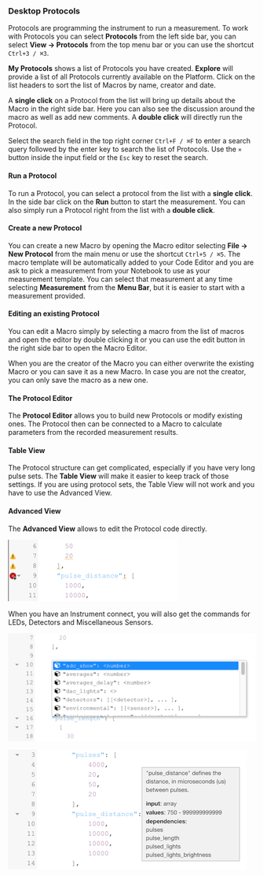 ### Desktop Protocols

Protocols are programming the instrument to run a measurement. To work with Protocols you can select **Protocols** from the left side bar, you can select **View -> Protocols** from the top menu bar or you can use the shortcut `Ctrl+3 / ⌘3`.

**My Protocols** shows a list of Protocols you have created. **Explore** will provide a list of all Protocols currently available on the Platform. Click on the list headers to sort the list of Macros by name, creator and date.

A **single click** on a Protocol from the list will bring up details about the Macro in the right side bar. Here you can also see the discussion around the macro as well as add new comments. A **double click** will directly run the Protocol.

Select the search field in the top right corner `Ctrl+F / ⌘F` to enter a search query followed by the enter key to search the list of Protocols. Use the `×` button inside the input field or the `Esc` key to reset the search.

#### Run a Protocol

To run a Protocol, you can select a protocol from the list with a **single click**. In the side bar click on the **Run** button to start the measurement. You can also simply run a Protocol right from the list with a **double click**.

#### Create a new Protocol

You can create a new Macro by opening the Macro editor selecting **File -> New Protocol** from the main menu or use the shortcut `Ctrl+5 / ⌘5`. The macro template will be automatically added to your Code Editor and you are ask to pick a measurement from your Notebook to use as your measurement template. You can select that measurement at any time selecting **Measurement** from the **Menu Bar**, but it is easier to start with a measurement provided.

#### Editing an existing Protocol

You can edit a Macro simply by selecting a macro from the list of macros and open the editor by double clicking it or you can use the edit button in the right side bar to open the Macro Editor.

When you are the creator of the Macro you can either overwrite the existing Macro or you can save it as a new Macro. In case you are not the creator, you can only save the macro as a new one.

#### The Protocol Editor

The **Protocol Editor** allows you to build new Protocols or modify existing ones. The Protocol then can be connected to a Macro to calculate parameters from the recorded measurement results.

#### Table View

The Protocol structure can get complicated, especially if you have very long pulse sets. The **Table View** will make it easier to keep track of those settings. If you are using protocol sets, the Table View will not work and you have to use the Advanced View.

#### Advanced View

The **Advanced View** allows to edit the Protocol code directly.

![Warning about a potential issue in the code](../images/help/_apps_Desktop_Protocol_Editor_warning.png)

When you have an Instrument connect, you will also get the commands for LEDs, Detectors and Miscellaneous Sensors.

![Warning about a potential issue in the code](../images/help/_apps_Desktop_Protocol_Editor_autosuggest.png)

![Hover over a command to get a detailed description.](../images/help/_apps_Desktop_Protocol_Editor_tooltip.png)
